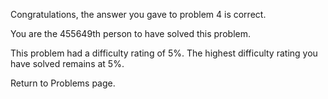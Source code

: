 Congratulations, the answer you gave to problem 4 is correct.

You are the 455649th person to have solved this problem.

This problem had a difficulty rating of 5%. The highest difficulty rating you have solved remains at 5%.

Return to Problems page.